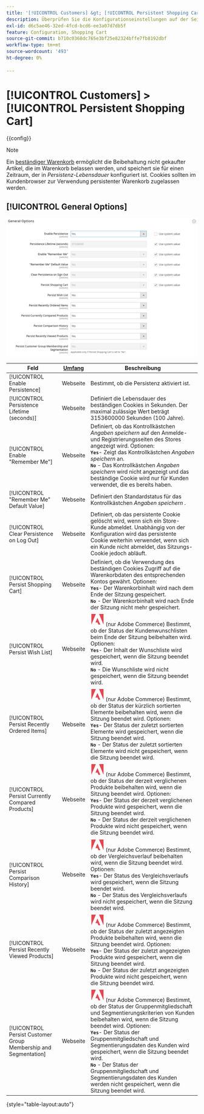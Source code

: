 ```yaml
---
title: '[!UICONTROL Customers] &gt; [!UICONTROL Persistent Shopping Cart]'
description: Überprüfen Sie die Konfigurationseinstellungen auf der Seite [!UICONTROL Customers] &gt; [!UICONTROL Persistent Shopping Cart] des Commerce-Administrators.
exl-id: d6c5ae46-32ed-4fcd-bcd6-ee3a07d7db5f
feature: Configuration, Shopping Cart
source-git-commit: b710c0368dc765e3bf25e82324bffe7fb8192dbf
workflow-type: tm+mt
source-wordcount: '493'
ht-degree: 0%

---
```


# [!UICONTROL Customers] > [!UICONTROL Persistent Shopping Cart]

{{config}}

>[!NOTE]
>
>Ein [beständiger Warenkorb](../../stores-purchase/cart-persistent.md) ermöglicht die Beibehaltung nicht gekaufter Artikel, die im Warenkorb belassen werden, und speichert sie für einen Zeitraum, der in _Persistenz-Lebensdauer_ konfiguriert ist. Cookies sollten im Kundenbrowser zur Verwendung persistenter Warenkorb zugelassen werden.

## [!UICONTROL General Options]

![Allgemeine Optionen](./assets/persistent-shopping-cart-general.png)<!-- zoom -->

<!-- [General Options](https://docs.magento.com/user-guide/sales/cart-persistent-configuration.html) -->

| Feld | [Umfang](../../getting-started/websites-stores-views.md#scope-settings) | Beschreibung |
|--- |--- |--- |
| [!UICONTROL Enable Persistence] | Webseite | Bestimmt, ob die Persistenz aktiviert ist. |
| [!UICONTROL Persistence Lifetime (seconds)] | Webseite | Definiert die Lebensdauer des beständigen Cookies in Sekunden. Der maximal zulässige Wert beträgt 3153600000 Sekunden (100 Jahre). |
| [!UICONTROL Enable "Remember Me"] | Webseite | Definiert, ob das Kontrollkästchen _Angaben speichern_ auf den Anmelde- und Registrierungsseiten des Stores angezeigt wird. Optionen: <br/>**`Yes`**- Zeigt das Kontrollkästchen _Angaben speichern_ an.<br/>**`No`** - Das Kontrollkästchen _Angaben speichern_ wird nicht angezeigt und das beständige Cookie wird nur für Kunden verwendet, die es bereits haben. |
| [!UICONTROL "Remember Me" Default Value] | Webseite | Definiert den Standardstatus für das Kontrollkästchen _Angaben speichern_ . |
| [!UICONTROL Clear Persistence on Log Out] | Webseite | Definiert, ob das persistente Cookie gelöscht wird, wenn sich ein Store-Kunde abmeldet. Unabhängig von der Konfiguration wird das persistente Cookie weiterhin verwendet, wenn sich ein Kunde nicht abmeldet, das Sitzungs-Cookie jedoch abläuft. |
| [!UICONTROL Persist Shopping Cart] | Webseite | Definiert, ob die Verwendung des beständigen Cookies Zugriff auf die Warenkorbdaten des entsprechenden Kontos gewährt. Optionen: <br/>**`Yes`**- Der Warenkorbinhalt wird nach dem Ende der Sitzung gespeichert.<br/>**`No`** - Der Warenkorbinhalt wird nach Ende der Sitzung nicht mehr gespeichert. |
| [!UICONTROL Persist Wish List] | Webseite | ![Adobe Commerce](../../assets/adobe-logo.svg) (nur Adobe Commerce) Bestimmt, ob der Status der Kundenwunschlisten beim Ende der Sitzung beibehalten wird. Optionen: <br/>**`Yes`**- Der Inhalt der Wunschliste wird gespeichert, wenn die Sitzung beendet wird.<br/>**`No`** - Die Wunschliste wird nicht gespeichert, wenn die Sitzung beendet wird. |
| [!UICONTROL Persist Recently Ordered Items] | Webseite | ![Adobe Commerce](../../assets/adobe-logo.svg) (nur Adobe Commerce) Bestimmt, ob der Status der kürzlich sortierten Elemente beibehalten wird, wenn die Sitzung beendet wird. Optionen: <br/>**`Yes`**- Der Status der zuletzt sortierten Elemente wird gespeichert, wenn die Sitzung beendet wird.<br/>**`No`** - Der Status der zuletzt sortierten Elemente wird nicht gespeichert, wenn die Sitzung beendet wird. |
| [!UICONTROL Persist Currently Compared Products] | Webseite | ![Adobe Commerce](../../assets/adobe-logo.svg) (nur Adobe Commerce) Bestimmt, ob der Status der derzeit verglichenen Produkte beibehalten wird, wenn die Sitzung beendet wird. Optionen: <br/>**`Yes`**- Der Status der derzeit verglichenen Produkte wird gespeichert, wenn die Sitzung beendet wird.<br/>**`No`** - Der Status der derzeit verglichenen Produkte wird nicht gespeichert, wenn die Sitzung beendet wird. |
| [!UICONTROL Persist Comparison History] | Webseite | ![Adobe Commerce](../../assets/adobe-logo.svg) (nur Adobe Commerce) Bestimmt, ob der Vergleichsverlauf beibehalten wird, wenn die Sitzung beendet wird. Optionen: <br/>**`Yes`**- Der Status des Vergleichsverlaufs wird gespeichert, wenn die Sitzung beendet wird.<br/>**`No`** - Der Status des Vergleichsverlaufs wird nicht gespeichert, wenn die Sitzung beendet wird. |
| [!UICONTROL Persist Recently Viewed Products] | Webseite | ![Adobe Commerce](../../assets/adobe-logo.svg) (nur Adobe Commerce) Bestimmt, ob der Status der zuletzt angezeigten Produkte beibehalten wird, wenn die Sitzung beendet wird. Optionen: <br/>**`Yes`**- Der Status der zuletzt angezeigten Produkte wird gespeichert, wenn die Sitzung beendet wird.<br/>**`No`** - Der Status der zuletzt angezeigten Produkte wird nicht gespeichert, wenn die Sitzung beendet wird. |
| [!UICONTROL Persist Customer Group Membership and Segmentation] | Webseite | ![Adobe Commerce](../../assets/adobe-logo.svg) (nur Adobe Commerce) Bestimmt, ob der Status der Gruppenmitgliedschaft und Segmentierungskriterien von Kunden beibehalten wird, wenn die Sitzung beendet wird. Optionen: <br/>**`Yes`**- Der Status der Gruppenmitgliedschaft und Segmentierungsdaten des Kunden wird gespeichert, wenn die Sitzung beendet wird.<br/>**`No`** - Der Status der Gruppenmitgliedschaft und Segmentierungsdaten des Kunden werden nicht gespeichert, wenn die Sitzung beendet wird. |

{style="table-layout:auto"}
